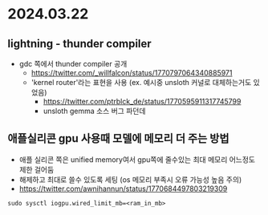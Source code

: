# 2024.03.22
## lightning - thunder compiler
* gdc 쪽에서 thunder compiler 공개
	* https://twitter.com/_willfalcon/status/1770797064340885971
	* 'kernel router'라는 표현을 사용 (ex. 예시중 unsloth 커널로 대체하는거도 있었음)
		* https://twitter.com/ptrblck_de/status/1770595911317745799
		* unsloth gemma 소스 버그 파던데
## 애플실리콘 gpu 사용때 모델에 메모리 더 주는 방법
* 애플 실리콘 쪽은 unified memory여서 gpu쪽에 줄수있는 최대 메모리 어느정도 제한 걸어둠
* 해제하고 최대로 쓸수 있도록 세팅 (os 메모리 부족시 오류 가능성 높음 주의)
* https://twitter.com/awnihannun/status/1770684497803219309
```
sudo sysctl iogpu.wired_limit_mb=<ram_in_mb>
```